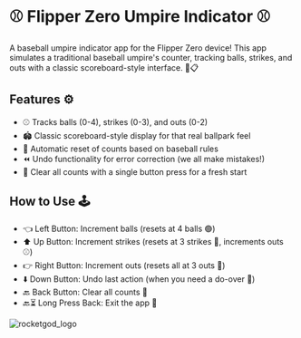 # ⚾ Flipper Zero Umpire Indicator ⚾
A baseball umpire indicator app for the Flipper Zero device! This app simulates a traditional baseball umpire's counter, tracking balls, strikes, and outs with a classic scoreboard-style interface. 🧢📋

## Features ⚙️
- ⚾ Tracks balls (0-4), strikes (0-3), and outs (0-2)
- 🏟️ Classic scoreboard-style display for that real ballpark feel
- 🔄 Automatic reset of counts based on baseball rules
- ⏪ Undo functionality for error correction (we all make mistakes!)
- 🧹 Clear all counts with a single button press for a fresh start

## How to Use 🕹️
- 👈 Left Button: Increment balls (resets at 4 balls 🟢)
- ⬆️ Up Button: Increment strikes (resets at 3 strikes 🔴, increments outs ⚾)
- 👉 Right Button: Increment outs (resets all at 3 outs 🚨)
- ⬇️ Down Button: Undo last action (when you need a do-over 🔄)
- 🔙 Back Button: Clear all counts 🧹
- 🔙⏳ Long Press Back: Exit the app 👋

![rocketgod_logo](https://github.com/RocketGod-git/shodanbot/assets/57732082/7929b554-0fba-4c2b-b22d-6772d23c4a18)
